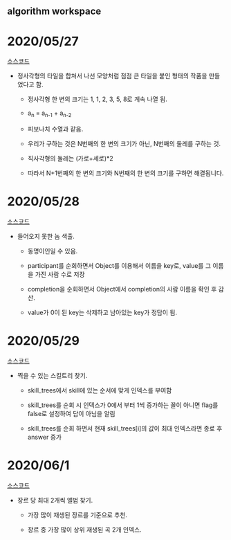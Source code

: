 ## algorithm workspace



# 2020/05/27

[소스코드](./TileOrnament.js)

+ 정사각형의 타일을 합쳐서 나선 모양처럼 점점 큰 타일을 붙인 형태의 작품을 만들었다고 함.

  + 정사각형 한 변의 크기는 1, 1, 2, 3, 5, 8로 계속 나열 됨.

  + a<sub>n</sub> = a<sub>n-1</sub> + a<sub>n-2</sub>

  + 피보나치 수열과 같음.

    

  + 우리가 구하는 것은 N번째의 한 변의 크기가 아닌, N번째의 둘레를 구하는 것.

  + 직사각형의 둘레는 (가로+세로)*2

    

  + 따라서 N+1번째의 한 변의 크기와 N번째의 한 변의 크기를 구하면 해결됩니다.

# 2020/05/28

[소스코드](./UncompletedPlayer.js)

+ 들어오지 못한 놈 색출.

  + 동명이인일 수 있음.

  + participant를 순회하면서 Object를 이용해서 이름을 key로, value를 그 이름을 가진 사람 수로 저장

  + completion을 순회하면서 Object에서 completion의 사람 이름을 확인 후 감산.

  + value가 0이 된 key는 삭제하고 남아있는 key가 정답이 됨.


# 2020/05/29

[소스코드](./SkillTree.js)

+ 찍을 수 있는 스킬트리 찾기.

  + skill_trees에서 skill에 있는 순서에 맞게 인덱스를 부여함

  + skill_trees를 순회 시 인덱스가 0에서 부터 1씩 증가하는 꼴이 아니면 flag를 false로 설정하여 답이 아님을 알림

  + skill_trees를 순회 하면서 현재 skill_trees[i]의 값이 최대 인덱스라면 종료 후 answer 증가

# 2020/06/1

[소스코드](./BestAlbum.js)

+ 장르 당 최대 2개씩 앨범 찾기.

  + 가장 많이 재생된 장르를 기준으로 추천.

  + 장르 중 가장 많이 상위 재생된 곡 2개 인덱스.
